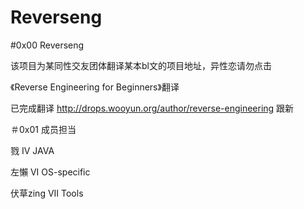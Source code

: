 # Reverseng


#0x00 Reverseng

该项目为某同性交友团体翻译某本bl文的项目地址，异性恋请勿点击

《Reverse Engineering for Beginners》翻译

已完成翻译 http://drops.wooyun.org/author/reverse-engineering  跟新

＃0x01 成员担当

戮  IV JAVA

左懶  VI OS-specific

伏草zing  VII Tools 
